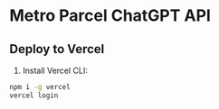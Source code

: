 # Metro Parcel ChatGPT API

## Deploy to Vercel

1. Install Vercel CLI:
```bash
npm i -g vercel
vercel login
